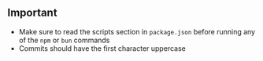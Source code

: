 ## Important

- Make sure to read the scripts section in `package.json` before running any of the `npm`
  or `bun` commands
- Commits should have the first character uppercase
